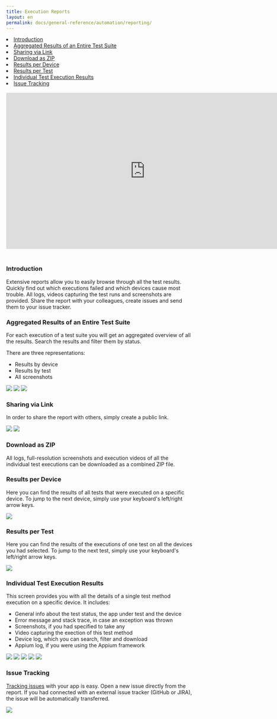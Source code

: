 ```yaml
---
title: Execution Reports
layout: en
permalink: docs/general-reference/automation/reporting/
---
```




<li><a href="#introduction">Introduction</a></li>
<li><a href="#aggregated-results">Aggregated Results of an Entire Test Suite</a></li>
<li><a href="#share-link">Sharing via Link</a></li>
<li><a href="#download-zip">Download as ZIP</a></li>
<li><a href="#results-per-device">Results per Device</a></li>
<li><a href="#results-per-test">Results per Test</a></li>
<li><a href="#individual-execution">Individual Test Execution Results</a></li>
<li><a href="#issue-tracking">Issue Tracking</a></li>

<br>

<center>
<iframe width="750" height="422" style="margin-bottom: 20px" src="https://www.youtube.com/embed/TEMs3DtyQxg" frameborder="0" allowfullscreen></iframe>
</center>



<h3 id="introduction">Introduction</h3>

Extensive reports allow you to easily browse through all the test results. Quickly find out which executions failed and which devices cause most trouble. All logs, videos capturing the test runs and screenshots are provided. Share the report with your colleagues, create issues and send them to your issue tracker.



<h3 id="aggregated-results">Aggregated Results of an Entire Test Suite</h3>

For each execution of a test suite you will get an aggregated overview of all the results. Search the results and filter them by status.

There are three representations:

* Results by device
* Results by test
* All screenshots

<img class="shadow" src="/img/tools/reporting/automation-report.png">
<img class="shadow" src="/img/tools/reporting/automation-report-tests.png">
<img class="shadow" src="/img/tools/reporting/automation-report-screenshots.png">



<h3 id="share-link">Sharing via Link</h3>

In order to share the report with others, simply create a public link.

<img class="shadow zoom" src="/img/tools/reporting/share-report-private.png">
<img class="shadow zoom" src="/img/tools/reporting/share-report-link.png">



<h3 id="download-zip">Download as ZIP</h3>

All logs, full-resolution screenshots and execution videos of all the individual test executions can be downloaded as a combined ZIP file.



<h3 id="results-per-device">Results per Device</h3>

Here you can find the results of all tests that were executed on a specific device. To jump to the next device, simply use your keyboard's left/right arrow keys.

<img class="shadow" src="/img/tools/reporting/automation-report-results-per-device.png">



<h3 id="results-per-test">Results per Test</h3>

Here you can find the results of the executions of one test on all the devices you had selected. To jump to the next test, simply use your keyboard's left/right arrow keys.

<img class="shadow" src="/img/tools/reporting/automation-report-results-per-test.png">



<h3 id="individual-execution">Individual Test Execution Results</h3>

This screen provides you with all the details of a single test method execution on a specific device. It includes:

* General info about the test status, the app under test and the device
* Error message and stack trace, in case an exception was thrown
* Screenshots, if you had specified to take any
* Video capturing the exection of this test method
* Device log, which you can search, filter and download
* Appium log, if you were using the Appium framework

<img class="shadow" src="/img/tools/reporting/automation-report-individual-execution-info.png">
<img class="shadow" src="/img/tools/reporting/automation-report-individual-execution-error.png">
<img class="shadow" src="/img/tools/reporting/automation-report-individual-execution-screenshots.png">
<img class="shadow" src="/img/tools/reporting/automation-report-individual-execution-video.png">
<img class="shadow" src="/img/tools/reporting/automation-report-individual-execution-log.png">



<h3 id="issue-tracking">Issue Tracking</h3>

<a href="/docs/general-reference/issue-tracking/">Tracking issues</a> with your app is easy. Open a new issue directly from the report. If you had connected with an external issue tracker (GitHub or JIRA), the issue will be automatically transferred.

<img class="shadow" src="/img/tools/reporting/automation-report-individual-execution-issue-error.png">
